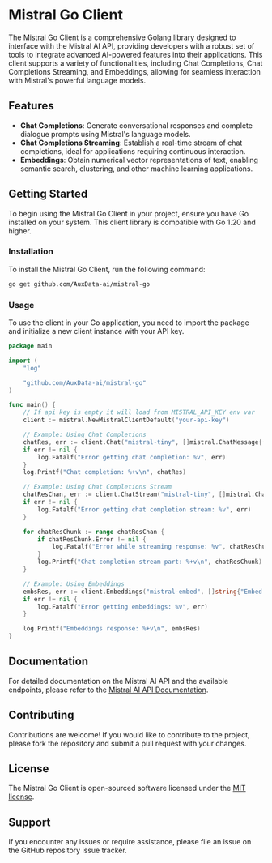 # Mistral Go Client

The Mistral Go Client is a comprehensive Golang library designed to interface with the Mistral AI API, providing developers with a robust set of tools to integrate advanced AI-powered features into their applications. This client supports a variety of functionalities, including Chat Completions, Chat Completions Streaming, and Embeddings, allowing for seamless interaction with Mistral's powerful language models.

## Features

- **Chat Completions**: Generate conversational responses and complete dialogue prompts using Mistral's language models.
- **Chat Completions Streaming**: Establish a real-time stream of chat completions, ideal for applications requiring continuous interaction.
- **Embeddings**: Obtain numerical vector representations of text, enabling semantic search, clustering, and other machine learning applications.

## Getting Started

To begin using the Mistral Go Client in your project, ensure you have Go installed on your system. This client library is compatible with Go 1.20 and higher.

### Installation

To install the Mistral Go Client, run the following command:

```bash
go get github.com/AuxData-ai/mistral-go
```

### Usage

To use the client in your Go application, you need to import the package and initialize a new client instance with your API key.

```go
package main

import (
	"log"

	"github.com/AuxData-ai/mistral-go"
)

func main() {
	// If api key is empty it will load from MISTRAL_API_KEY env var
	client := mistral.NewMistralClientDefault("your-api-key")

	// Example: Using Chat Completions
	chatRes, err := client.Chat("mistral-tiny", []mistral.ChatMessage{{Content: "Hello, world!", Role: mistral.RoleUser}}, nil)
	if err != nil {
		log.Fatalf("Error getting chat completion: %v", err)
	}
	log.Printf("Chat completion: %+v\n", chatRes)

	// Example: Using Chat Completions Stream
	chatResChan, err := client.ChatStream("mistral-tiny", []mistral.ChatMessage{{Content: "Hello, world!", Role: mistral.RoleUser}}, nil)
	if err != nil {
		log.Fatalf("Error getting chat completion stream: %v", err)
	}

	for chatResChunk := range chatResChan {
		if chatResChunk.Error != nil {
			log.Fatalf("Error while streaming response: %v", chatResChunk.Error)
		}
		log.Printf("Chat completion stream part: %+v\n", chatResChunk)
	}

	// Example: Using Embeddings
	embsRes, err := client.Embeddings("mistral-embed", []string{"Embed this sentence.", "As well as this one."})
	if err != nil {
		log.Fatalf("Error getting embeddings: %v", err)
	}

	log.Printf("Embeddings response: %+v\n", embsRes)
}
```

## Documentation

For detailed documentation on the Mistral AI API and the available endpoints, please refer to the [Mistral AI API Documentation](https://docs.mistral.ai).

## Contributing

Contributions are welcome! If you would like to contribute to the project, please fork the repository and submit a pull request with your changes.

## License

The Mistral Go Client is open-sourced software licensed under the [MIT license](LICENSE).

## Support

If you encounter any issues or require assistance, please file an issue on the GitHub repository issue tracker.
